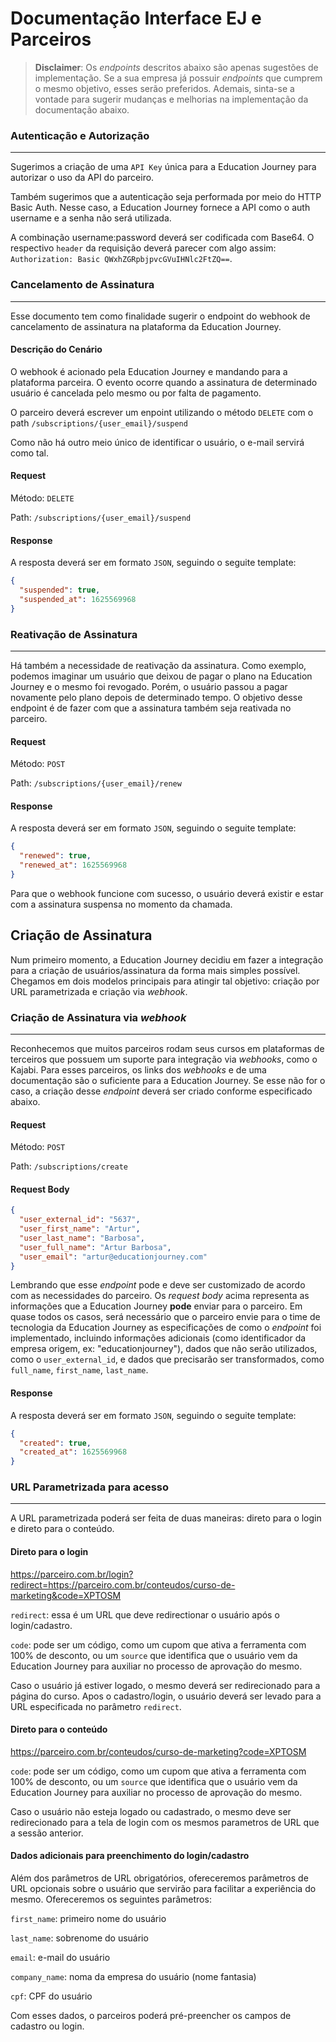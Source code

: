 # Documentação Interface EJ e Parceiros

> **Disclaimer**: Os _endpoints_ descritos abaixo são apenas sugestões de implementação. Se a sua empresa já possuir _endpoints_ que cumprem o mesmo objetivo, esses serão preferidos. Ademais, sinta-se a vontade para sugerir mudanças e melhorias na implementação da documentação abaixo.

### Autenticação e Autorização
___
Sugerimos a criação de uma `API Key` única para a Education Journey para autorizar o uso da API do parceiro.

Também sugerimos que a autenticação seja performada por meio do HTTP Basic Auth. Nesse caso, a Education Journey fornece a API como o auth username e a senha não será utilizada.

A combinação username:password deverá ser codificada com Base64. O respectivo `header` da requisição deverá parecer com algo assim: `Authorization: Basic QWxhZGRpbjpvcGVuIHNlc2FtZQ==`.

### Cancelamento de Assinatura
___

Esse documento tem como finalidade sugerir o endpoint do webhook de cancelamento de assinatura na plataforma da Education Journey. 

#### Descrição do Cenário
O webhook é acionado pela Education Journey e mandando para a plataforma parceira. O evento ocorre quando a assinatura de determinado usuário é cancelada pelo mesmo ou por falta de pagamento. 

O parceiro deverá escrever um enpoint utilizando o método `DELETE` com o path `/subscriptions/{user_email}/suspend`

Como não há outro meio único de identificar o usuário, o e-mail servirá como tal.

#### Request
Método: `DELETE`

Path: `/subscriptions/{user_email}/suspend`

#### Response
A resposta deverá ser em formato `JSON`, seguindo o seguite template:

```json
{
  "suspended": true,
  "suspended_at": 1625569968
}
```


### Reativação de Assinatura
___
Há também a necessidade de reativação da assinatura. Como exemplo, podemos imaginar um usuário que deixou de pagar o plano na Education Journey e o mesmo foi revogado. Porém, o usuário passou a pagar novamente pelo plano depois de determinado tempo. O objetivo desse endpoint é de fazer com que a assinatura também seja reativada no parceiro.

#### Request
Método: `POST`

Path: `/subscriptions/{user_email}/renew`

#### Response
A resposta deverá ser em formato `JSON`, seguindo o seguite template:

```json
{
  "renewed": true,
  "renewed_at": 1625569968
}
```

Para que o webhook funcione com sucesso, o usuário deverá existir e estar com a assinatura suspensa no momento da chamada. 

## Criação de Assinatura
Num primeiro momento, a Education Journey decidiu em fazer a integração para a criação de usuários/assinatura da forma mais simples possível. Chegamos em dois modelos principais para atingir tal objetivo: criação por URL parametrizada e criação via _webhook_.

### Criação de Assinatura via _webhook_
___
Reconhecemos que muitos parceiros rodam seus cursos em plataformas de terceiros que possuem um suporte para integração via _webhooks_, como o Kajabi. Para esses parceiros, os links dos _webhooks_ e de uma documentação são o suficiente para a Education Journey. Se esse não for o caso, a criação desse _endpoint_ deverá ser criado conforme especificado abaixo.

#### Request
Método: `POST`

Path: `/subscriptions/create`

#### Request Body

```json
{
  "user_external_id": "5637",
  "user_first_name": "Artur",
  "user_last_name": "Barbosa",
  "user_full_name": "Artur Barbosa",
  "user_email": "artur@educationjourney.com"
}
```

Lembrando que esse _endpoint_ pode e deve ser customizado de acordo com as necessidades do parceiro. Os _request body_ acima representa as informações que a Education Journey **pode** enviar para o parceiro. Em quase todos os casos, será necessário que o parceiro envie para o time de tecnologia da Education Journey as especificações de como o _endpoint_ foi implementado, incluindo informações adicionais (como identificador da empresa origem, ex: "educationjourney"), dados que não serão utilizados, como o `user_external_id`, e dados que precisarão ser transformados, como `full_name`, `first_name`, `last_name`.

#### Response
A resposta deverá ser em formato `JSON`, seguindo o seguite template:

```json
{
  "created": true,
  "created_at": 1625569968
}
```

### URL Parametrizada para acesso
___
A URL parametrizada poderá ser feita de duas maneiras: direto para o login e direto para o conteúdo.

#### Direto para o login
https://parceiro.com.br/login?redirect=https://parceiro.com.br/conteudos/curso-de-marketing&code=XPTOSM

`redirect`: essa é um URL que deve redirectionar o usuário após o login/cadastro.

`code`: pode ser um código, como um cupom que ativa a ferramenta com 100% de desconto, ou um `source` que identifica que o usuário vem da Education Journey para auxiliar no processo de aprovação do mesmo.

Caso o usuário já estiver logado, o mesmo deverá ser redirecionado para a página do curso. Apos o cadastro/login, o usuário deverá ser levado para a URL especificada no parâmetro `redirect`.

#### Direto para o conteúdo
https://parceiro.com.br/conteudos/curso-de-marketing?code=XPTOSM

`code`: pode ser um código, como um cupom que ativa a ferramenta com 100% de desconto, ou um `source` que identifica que o usuário vem da Education Journey para auxiliar no processo de aprovação do mesmo.

Caso o usuário não esteja logado ou cadastrado, o mesmo deve ser redirecionado para a tela de login com os mesmos parametros de URL que a sessão anterior.

#### Dados adicionais para preenchimento do login/cadastro
Além dos parâmetros de URL obrigatórios, ofereceremos parâmetros de URL opcionais sobre o usuário que servirão para facilitar a experiência do mesmo. Ofereceremos os seguintes parâmetros:

`first_name`: primeiro nome do usuário

`last_name`: sobrenome do usuário

`email`: e-mail do usuário

`company_name`: noma da empresa do usuário (nome fantasia)

`cpf`: CPF do usuário

Com esses dados, o parceiros poderá pré-preencher os campos de cadastro ou login.
